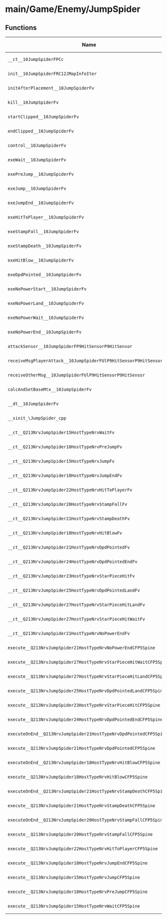 # main/Game/Enemy/JumpSpider

## Functions

| Name | Address | Match % |
|------|---------|---------|
| `__ct__10JumpSpiderFPCc` | `0x80100ED8` | :x: (0.0%) |
| `init__10JumpSpiderFRC12JMapInfoIter` | `0x80100F48` | :x: (0.0%) |
| `initAfterPlacement__10JumpSpiderFv` | `0x80101170` | :x: (0.0%) |
| `kill__10JumpSpiderFv` | `0x80101274` | :x: (0.0%) |
| `startClipped__10JumpSpiderFv` | `0x801012C8` | :x: (0.0%) |
| `endClipped__10JumpSpiderFv` | `0x80101304` | :x: (0.0%) |
| `control__10JumpSpiderFv` | `0x80101340` | :x: (0.0%) |
| `exeWait__10JumpSpiderFv` | `0x80101424` | :x: (0.0%) |
| `exePreJump__10JumpSpiderFv` | `0x801014A4` | :x: (0.0%) |
| `exeJump__10JumpSpiderFv` | `0x80101538` | :x: (0.0%) |
| `exeJumpEnd__10JumpSpiderFv` | `0x80101660` | :x: (0.0%) |
| `exeHitToPlayer__10JumpSpiderFv` | `0x801016D8` | :x: (0.0%) |
| `exeStampFall__10JumpSpiderFv` | `0x801017B4` | :x: (0.0%) |
| `exeStampDeath__10JumpSpiderFv` | `0x8010183C` | :x: (0.0%) |
| `exeHitBlow__10JumpSpiderFv` | `0x801018F0` | :x: (0.0%) |
| `exeDpdPointed__10JumpSpiderFv` | `0x80101990` | :x: (0.0%) |
| `exeNoPowerStart__10JumpSpiderFv` | `0x80101A24` | :x: (0.0%) |
| `exeNoPowerLand__10JumpSpiderFv` | `0x80101B40` | :x: (0.0%) |
| `exeNoPowerWait__10JumpSpiderFv` | `0x80101BC8` | :x: (0.0%) |
| `exeNoPowerEnd__10JumpSpiderFv` | `0x80101C60` | :x: (0.0%) |
| `attackSensor__10JumpSpiderFP9HitSensorP9HitSensor` | `0x80101CE8` | :x: (0.0%) |
| `receiveMsgPlayerAttack__10JumpSpiderFUlP9HitSensorP9HitSensor` | `0x80101ED8` | :x: (0.0%) |
| `receiveOtherMsg__10JumpSpiderFUlP9HitSensorP9HitSensor` | `0x80102064` | :x: (0.0%) |
| `calcAndSetBaseMtx__10JumpSpiderFv` | `0x80102114` | :x: (0.0%) |
| `__dt__10JumpSpiderFv` | `0x8010218C` | :x: (0.0%) |
| `__sinit_\JumpSpider_cpp` | `0x801021E8` | :x: (0.0%) |
| `__ct__Q213NrvJumpSpider15HostTypeNrvWaitFv` | `0x8010227C` | :x: (0.0%) |
| `__ct__Q213NrvJumpSpider18HostTypeNrvPreJumpFv` | `0x8010228C` | :x: (0.0%) |
| `__ct__Q213NrvJumpSpider15HostTypeNrvJumpFv` | `0x8010229C` | :x: (0.0%) |
| `__ct__Q213NrvJumpSpider18HostTypeNrvJumpEndFv` | `0x801022AC` | :x: (0.0%) |
| `__ct__Q213NrvJumpSpider22HostTypeNrvHitToPlayerFv` | `0x801022BC` | :x: (0.0%) |
| `__ct__Q213NrvJumpSpider20HostTypeNrvStampFallFv` | `0x801022CC` | :x: (0.0%) |
| `__ct__Q213NrvJumpSpider21HostTypeNrvStampDeathFv` | `0x801022DC` | :x: (0.0%) |
| `__ct__Q213NrvJumpSpider18HostTypeNrvHitBlowFv` | `0x801022EC` | :x: (0.0%) |
| `__ct__Q213NrvJumpSpider21HostTypeNrvDpdPointedFv` | `0x801022FC` | :x: (0.0%) |
| `__ct__Q213NrvJumpSpider24HostTypeNrvDpdPointedEndFv` | `0x8010230C` | :x: (0.0%) |
| `__ct__Q213NrvJumpSpider23HostTypeNrvStarPieceHitFv` | `0x8010231C` | :x: (0.0%) |
| `__ct__Q213NrvJumpSpider25HostTypeNrvDpdPointedLandFv` | `0x8010232C` | :x: (0.0%) |
| `__ct__Q213NrvJumpSpider27HostTypeNrvStarPieceHitLandFv` | `0x8010233C` | :x: (0.0%) |
| `__ct__Q213NrvJumpSpider27HostTypeNrvStarPieceHitWaitFv` | `0x8010234C` | :x: (0.0%) |
| `__ct__Q213NrvJumpSpider21HostTypeNrvNoPowerEndFv` | `0x8010235C` | :x: (0.0%) |
| `execute__Q213NrvJumpSpider21HostTypeNrvNoPowerEndCFP5Spine` | `0x8010236C` | :x: (0.0%) |
| `execute__Q213NrvJumpSpider27HostTypeNrvStarPieceHitWaitCFP5Spine` | `0x80102374` | :x: (0.0%) |
| `execute__Q213NrvJumpSpider27HostTypeNrvStarPieceHitLandCFP5Spine` | `0x8010237C` | :x: (0.0%) |
| `execute__Q213NrvJumpSpider25HostTypeNrvDpdPointedLandCFP5Spine` | `0x80102384` | :x: (0.0%) |
| `execute__Q213NrvJumpSpider23HostTypeNrvStarPieceHitCFP5Spine` | `0x8010238C` | :x: (0.0%) |
| `execute__Q213NrvJumpSpider24HostTypeNrvDpdPointedEndCFP5Spine` | `0x80102394` | :x: (0.0%) |
| `executeOnEnd__Q213NrvJumpSpider21HostTypeNrvDpdPointedCFP5Spine` | `0x8010239C` | :x: (0.0%) |
| `execute__Q213NrvJumpSpider21HostTypeNrvDpdPointedCFP5Spine` | `0x801023DC` | :x: (0.0%) |
| `executeOnEnd__Q213NrvJumpSpider18HostTypeNrvHitBlowCFP5Spine` | `0x801023E4` | :x: (0.0%) |
| `execute__Q213NrvJumpSpider18HostTypeNrvHitBlowCFP5Spine` | `0x801023EC` | :x: (0.0%) |
| `executeOnEnd__Q213NrvJumpSpider21HostTypeNrvStampDeathCFP5Spine` | `0x801023F4` | :x: (0.0%) |
| `execute__Q213NrvJumpSpider21HostTypeNrvStampDeathCFP5Spine` | `0x801023FC` | :x: (0.0%) |
| `executeOnEnd__Q213NrvJumpSpider20HostTypeNrvStampFallCFP5Spine` | `0x80102404` | :x: (0.0%) |
| `execute__Q213NrvJumpSpider20HostTypeNrvStampFallCFP5Spine` | `0x8010240C` | :x: (0.0%) |
| `execute__Q213NrvJumpSpider22HostTypeNrvHitToPlayerCFP5Spine` | `0x80102414` | :x: (0.0%) |
| `execute__Q213NrvJumpSpider18HostTypeNrvJumpEndCFP5Spine` | `0x8010241C` | :x: (0.0%) |
| `execute__Q213NrvJumpSpider15HostTypeNrvJumpCFP5Spine` | `0x80102424` | :x: (0.0%) |
| `execute__Q213NrvJumpSpider18HostTypeNrvPreJumpCFP5Spine` | `0x8010242C` | :x: (0.0%) |
| `execute__Q213NrvJumpSpider15HostTypeNrvWaitCFP5Spine` | `0x80102434` | :x: (0.0%) |